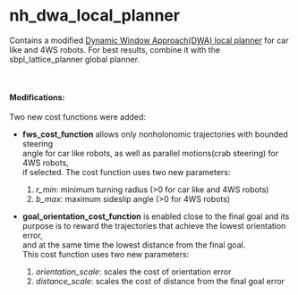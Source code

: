 # nh_dwa_local_planner
Contains a modified [Dynamic Window Approach(DWA) local planner](http://wiki.ros.org/dwa_local_planner)
for car like and 4WS robots. For best results, combine it with the sbpl_lattice_planner global planner.  
    
<br/>

#### Modifications:
Two new cost functions were added:
- **fws_cost_function** allows only nonholonomic trajectories with bounded steering  
angle for car like robots, as well as parallel motions(crab steering) for 4WS robots,  
if selected. The cost function uses two new parameters:  
  1. *r_min*: minimum turning radius  (>0 for car like and 4WS robots)  
  2. *b_max*: maximum sideslip angle  (>0 for 4WS robots)  

- **goal_orientation_cost_function** is enabled close to the final goal and its  
purpose is to reward the trajectories that achieve the lowest orientation error,  
and at the same time the lowest distance from the final goal.  
This cost function uses two new parameters:
  1. *orientation_scale*: scales the cost of orientation error
  2. *distance_scale*: scales the cost of distance from the final goal error
